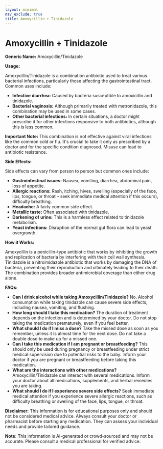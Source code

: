 ```yaml
---
layout: minimal
nav_exclude: true
title: Amoxycillin + Tinidazole
---
```


# Amoxycillin + Tinidazole

**Generic Name:** Amoxycillin/Tinidazole

**Usage:**

Amoxycillin/Tinidazole is a combination antibiotic used to treat various bacterial infections, particularly those affecting the gastrointestinal tract.  Common uses include:

* **Infective diarrhea:**  Caused by bacteria susceptible to amoxicillin and tinidazole.
* **Bacterial vaginosis:** Although primarily treated with metronidazole, this combination may be used in some cases.
* **Other bacterial infections:**  In certain situations, a doctor might prescribe it for other infections responsive to both antibiotics, although this is less common.

**Important Note:** This combination is not effective against viral infections like the common cold or flu.  It's crucial to take it only as prescribed by a doctor and for the specific condition diagnosed.  Misuse can lead to antibiotic resistance.


**Side Effects:**

Side effects can vary from person to person but common ones include:

* **Gastrointestinal issues:** Nausea, vomiting, diarrhea, abdominal pain, loss of appetite.
* **Allergic reactions:** Rash, itching, hives, swelling (especially of the face, lips, tongue, or throat – seek immediate medical attention if this occurs), difficulty breathing.
* **Headache:**  A fairly common side effect.
* **Metallic taste:**  Often associated with tinidazole.
* **Darkening of urine:**  This is a harmless effect related to tinidazole metabolism.
* **Yeast infections:**  Disruption of the normal gut flora can lead to yeast overgrowth.


**How it Works:**

Amoxycillin is a penicillin-type antibiotic that works by inhibiting the growth and replication of bacteria by interfering with their cell wall synthesis.  Tinidazole is a nitroimidazole antibiotic that works by damaging the DNA of bacteria, preventing their reproduction and ultimately leading to their death.  The combination provides broader antimicrobial coverage than either drug alone.


**FAQs:**

* **Can I drink alcohol while taking Amoxycillin/Tinidazole?** No. Alcohol consumption while taking tinidazole can cause severe side effects, including nausea, vomiting, and flushing.
* **How long should I take this medication?** The duration of treatment depends on the infection and is determined by your doctor.  Do not stop taking the medication prematurely, even if you feel better.
* **What should I do if I miss a dose?** Take the missed dose as soon as you remember, unless it is almost time for the next dose. Do not take a double dose to make up for a missed one.
* **Can I take this medication if I am pregnant or breastfeeding?**  This should only be used during pregnancy or breastfeeding under strict medical supervision due to potential risks to the baby.  Inform your doctor if you are pregnant or breastfeeding before taking this medication.
* **What are the interactions with other medications?** Amoxycillin/Tinidazole can interact with several medications.  Inform your doctor about all medications, supplements, and herbal remedies you are taking.
* **What should I do if I experience severe side effects?** Seek immediate medical attention if you experience severe allergic reactions, such as difficulty breathing or swelling of the face, lips, tongue, or throat.


**Disclaimer:** This information is for educational purposes only and should not be considered medical advice. Always consult your doctor or pharmacist before starting any medication. They can assess your individual needs and provide tailored guidance.


**Note:** This information is AI-generated or crowd-sourced and may not be accurate. Please consult a medical professional for verified advice.